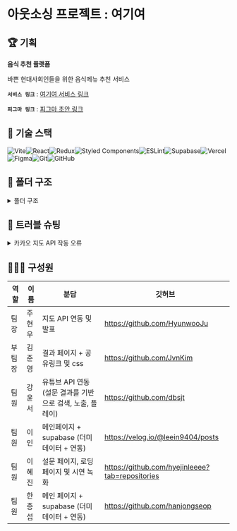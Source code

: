 # 아웃소싱 프로젝트 : 여기여

## 🏆 기획

**음식 추천 플랫폼**

바쁜 현대사회인들을 위한 음식메뉴 추천 서비스

**`서비스 링크`** : [여기여 서비스 링크](https://yeo-gi-yeo.vercel.app/)

**`피그마 링크`** : [피그마 초안 링크](https://www.figma.com/proto/rPT4L6rMJ6eAcMCKyIFvNY/Untitled?node-id=0-1&t=Kt7qAiS6xYA2iATf-1)

## 🍳 기술 스택

![Vite](https://img.shields.io/badge/vite-%23646CFF.svg?style=for-the-badge&logo=vite&logoColor=white)![React](https://img.shields.io/badge/react-%2320232a.svg?style=for-the-badge&logo=react&logoColor=%2361DAFB)![Redux](https://img.shields.io/badge/redux-%23593d88.svg?style=for-the-badge&logo=redux&logoColor=white)![Styled Components](https://img.shields.io/badge/styled--components-DB7093?style=for-the-badge&logo=styled-components&logoColor=white)![ESLint](https://img.shields.io/badge/ESLint-4B3263?style=for-the-badge&logo=eslint&logoColor=white)![Supabase](https://img.shields.io/badge/Supabase-3ECF8E?style=for-the-badge&logo=supabase&logoColor=white)![Vercel](https://img.shields.io/badge/vercel-%23000000.svg?style=for-the-badge&logo=vercel&logoColor=white)![Figma](https://img.shields.io/badge/figma-%23F24E1E.svg?style=for-the-badge&logo=figma&logoColor=white)![Git](https://img.shields.io/badge/git-%23F05033.svg?style=for-the-badge&logo=git&logoColor=white)![GitHub](https://img.shields.io/badge/github-%23121011.svg?style=for-the-badge&logo=github&logoColor=white)

## 📂 폴더 구조

<details>
<summary>폴더 구조</summary>
<br>

```

📦src
 ┣ 📂api
 ┃ ┣ 📂KakaoMapApi
 ┃ ┃ ┗ 📜KakaoMap.jsx
 ┃ ┣ 📂supabaseApi
 ┃ ┃ ┣ 📜alcohol.api.js
 ┃ ┃ ┣ 📜counter.api.js
 ┃ ┃ ┣ 📜dessert.api.js
 ┃ ┃ ┣ 📜food.api.js
 ┃ ┃ ┗ 📜supabase.api.js
 ┃ ┗ 📂YoutubeApi
 ┃ ┃ ┗ 📜YoutubeApi.jsx
 ┣ 📂assets
 ┃ ┣ 📜favicon-96x96.png
 ┃ ┣ 📜icon-facebook.png
 ┃ ┣ 📜icon-kakao.png
 ┃ ┣ 📜icon-twitter.png
 ┃ ┣ 📜Robot.jpeg
 ┃ ┣ 📜YeoGiYeo.png
 ┃ ┗ 📜YeoGiYeo_App.png
 ┣ 📂components
 ┃ ┣ 📂ResultPageComp
 ┃ ┃ ┣ 📜LinkShare.jsx
 ┃ ┃ ┣ 📜RandomSuggestion.jsx
 ┃ ┃ ┗ 📜YoutubePage.jsx
 ┃ ┗ 📂SurveyPageComp
 ┃ ┃ ┣ 📜CuisineTypeStep.jsx
 ┃ ┃ ┣ 📜MealTypeStep.jsx
 ┃ ┃ ┣ 📜PeopleStep.jsx
 ┃ ┃ ┗ 📜ProgressBar.jsx
 ┣ 📂hooks
 ┃ ┗ 📜useFoodRecommendation.jsx
 ┣ 📂pages
 ┃ ┣ 📂LoadingPage
 ┃ ┃ ┗ 📜LoadingPage.jsx
 ┃ ┣ 📂MainPage
 ┃ ┃ ┗ 📜MainPage.jsx
 ┃ ┣ 📂ResultPage
 ┃ ┃ ┗ 📜ResultPage.jsx
 ┃ ┗ 📂SurveyPage
 ┃ ┃ ┗ 📜SurveyPage.jsx
 ┣ 📂shared
 ┃ ┗ 📜Router.jsx
 ┣ 📂styles
 ┃ ┣ 📂CommonStyles
 ┃ ┃ ┣ 📜ButtonStyle.js
 ┃ ┃ ┗ 📜LoadingBarStyle.js
 ┃ ┣ 📂GlobalStyles
 ┃ ┃ ┣ 📜AppStyle.js
 ┃ ┃ ┣ 📜GlobalStyle.js
 ┃ ┃ ┗ 📜Theme.js
 ┃ ┣ 📂LoadingPageStyles
 ┃ ┃ ┗ 📜LoadingPageStyle.js
 ┃ ┣ 📂MainPageStyles
 ┃ ┃ ┗ 📜MainPageStyle.js
 ┃ ┣ 📂ResultPageStyles
 ┃ ┃ ┣ 📜ResultPageStyle.js
 ┃ ┃ ┗ 📜YoutubeStyle.js
 ┃ ┗ 📂SurveyPageStyles
 ┃ ┃ ┗ 📜surveyStyle.js
 ┣ 📂supabase
 ┃ ┗ 📜supabase.js
 ┣ 📂utils
 ┣ 📂zustand
 ┃ ┗ 📜store.js
 ┣ 📜App.jsx
 ┗ 📜main.jsx

```

</details>

## 🧨 트러블 슈팅

<details>
<summary>카카오 지도 API 작동 오류</summary>
<br>

**`문제`** 특정 인원의 컴퓨터에서 카카오 지도가 나타나지 않는 이슈
**`해결`** Kakao Developers 내에서 플랫폼에 프로젝트 도메인 확인 후 제대로 기입하여 해결했음.

</details>

</details>

## 👨‍👩‍👧 구성원

| 역할   | 이름   | 분담                                                      | 깃허브                                          |
| ------ | ------ | --------------------------------------------------------- | ----------------------------------------------- |
| 팀장   | 주현우 | 지도 API 연동 및 발표                                     | https://github.com/HyunwooJu                    |
| 부팀장 | 김준영 | 결과 페이지 + 공유링크 및 css                             | https://github.com/JvnKim                       |
| 팀원   | 강윤서 | 유튜브 API 연동 (설문 결과를 기반으로 검색, 노출, 플레이) | https://github.com/dbsjt                        |
| 팀원   | 이인   | 메인페이지 + supabase (더미데이터 + 연동)                 | https://velog.io/@leein9404/posts               |
| 팀원   | 이혜진 | 설문 페이지, 로딩페이지 및 시연 녹화                      | https://github.com/hyejinleeee?tab=repositories |
| 팀원   | 한종섭 | 메인 페이지 + supabase (더미데이터 + 연동)                | https://github.com/hanjongseop                  |
